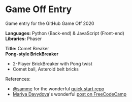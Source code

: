 # Game Off Entry
Game entry for the GitHub Game Off 2020

**Languages:** Python (Back-end) & JavaScript (Front-end)  
**Libraries:** Phaser

**Title:** Comet Breaker  
**Pong-style BrickBreaker**
- 2-Player BrickBreaker with Pong twist
- Comet ball, Asteroid belt bricks


References:
- [@samme](https://github.com/samme) for the wonderful [quick start repo](https://github.com/samme/phaser-parcel)
- [Mariya Davydova](https://github.com/mariyadavydova)'s wonderful [post on FreeCodeCamp](https://www.freecodecamp.org/news/how-to-build-a-simple-game-in-the-browser-with-phaser-3-and-typescript-bdc94719135/)